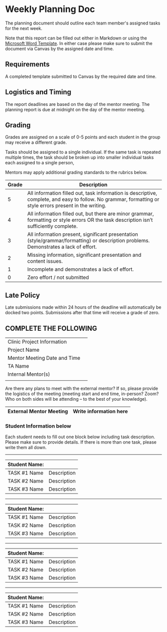 # Weekly Planning Doc

The planning document should outline each team member's assigned tasks for the next week.

Note that this report can be filled out either in Markdown or using the [Microsoft Word Template](./planning-doc.docx). In either case please make sure to submit the document via Canvas by the assigned date and time.

## Requirements 
A completed template submitted to Canvas by the required date and time.

## Logistics and Timing 
The report deadlines are based on the day of the mentor meeting. The planning report is due at midnight on the day of the mentor meeting.

## Grading 
Grades are assigned on a scale of 0-5 points and each student in the group may receive a different grade. 

Tasks should be assigned to a single individual. If the same task is repeated multiple times, the task should be broken up into smaller individual tasks each assigned to a single person,

Mentors may apply additional grading standards to the rubrics below.

| Grade | Description | 
| ----------- | ----------- |
| 5 | All information filled out, task information is descriptive, complete, and easy to follow. No grammar, formatting or style errors present in the writing. |
| 4 | All information filled out, but there are minor grammar, formatting or style errors OR the task description isn’t sufficiently complete. | 
| 3 | All information present, significant presentation (style/grammar/formatting) or description problems. Demonstrates a lack of effort. | 
| 2 | Missing information, significant presentation and content issues. | 
| 1 | Incomplete and demonstrates a lack of effort. |
| 0 | Zero effort / not submitted |


## Late Policy

Late submissions made within 24 hours of the deadline will automatically be docked two points. Submissions after that time will receive a grade of zero.

## COMPLETE THE FOLLOWING

|  |  | 
| --- | --- |  
| Clinic Project Information |  |
| Project Name | |
| Mentor Meeting Date and Time | |
| TA Name | |
| Internal Mentor(s) | |
|  |  | 

Are there any plans to meet with the external mentor? If so, please provide the logistics of the meeting (meeting start and end time, in-person? Zoom? Who on both sides will be attending – to the best of your knowledge).
 

| External Mentor Meeting | Write information here | 
| --- | --- | 

### Student Information below

Each student needs to fill out one block below including task description. Please make sure to provide details. If there is more than one task, please write them all down.

---

| Student Name: | | 
| --- | --- | 
| TASK \#1 Name | Description | 
| TASK \#2 Name | Description | 
| TASK \#3 Name | Description | 

--- 

| Student Name: | | 
| --- | --- | 
| TASK \#1 Name | Description | 
| TASK \#2 Name | Description | 
| TASK \#3 Name | Description | 

--- 

| Student Name: | | 
| --- | --- | 
| TASK \#1 Name | Description | 
| TASK \#2 Name | Description | 
| TASK \#3 Name | Description | 

--- 

| Student Name: | | 
| --- | --- | 
| TASK \#1 Name | Description | 
| TASK \#2 Name | Description | 
| TASK \#3 Name | Description | 
